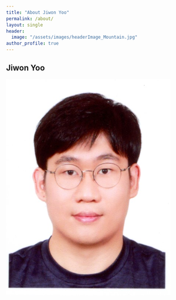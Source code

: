 ```yaml
---
title: "About Jiwon Yoo"
permalink: /about/
layout: single
header:
  image: "/assets/images/headerImage_Mountain.jpg"
author_profile: true
---
```


## Jiwon Yoo
![Jiwon Yoo](/assets/images/profileImage_About.jpg)


